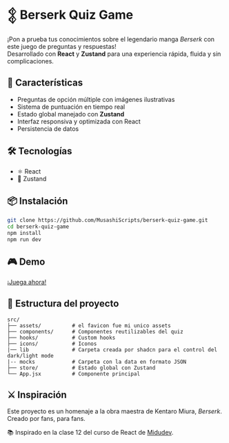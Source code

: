 
# 𒉭 Berserk Quiz Game

¡Pon a prueba tus conocimientos sobre el legendario manga *Berserk* con este juego de preguntas y respuestas!  
Desarrollado con **React** y **Zustand** para una experiencia rápida, fluida y sin complicaciones.

## 🚀 Características

- Preguntas de opción múltiple con imágenes ilustrativas
- Sistema de puntuación en tiempo real
- Estado global manejado con **Zustand**
- Interfaz responsiva y optimizada con React
- Persistencia de datos

## 🛠️ Tecnologías

- ⚛️ React
- 🐻 Zustand

## 📦 Instalación

```bash
git clone https://github.com/MusashiScripts/berserk-quiz-game.git
cd berserk-quiz-game
npm install
npm run dev
```

## 🎮 Demo

[¡Juega ahora!](https://berserk-quiz-game.vercel.app/)

## 📁 Estructura del proyecto

```
src/
├── assets/          # el favicon fue mi unico assets
├── components/      # Componentes reutilizables del quiz
├── hooks/           # Custom hooks
├── icons/           # Iconos
|── lib              # Carpeta creada por shadcn para el control del dark/light mode
|-- mocks            # Carpeta con la data en formato JSON
├── store/           # Estado global con Zustand
└── App.jsx          # Componente principal
```

## ⚔️ Inspiración

Este proyecto es un homenaje a la obra maestra de Kentaro Miura, *Berserk*.  
Creado por fans, para fans.

  
📚 Inspirado en la clase 12 del curso de React de [Midudev](https://youtu.be/p2wF2wRjcN0?si=YjQdL8vkDKCgehHC).
